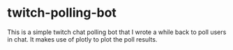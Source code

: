 # twitch-polling-bot

This is a simple twitch chat polling bot that I wrote a while back to poll users in chat. It makes use of plotly to plot the poll results. 
